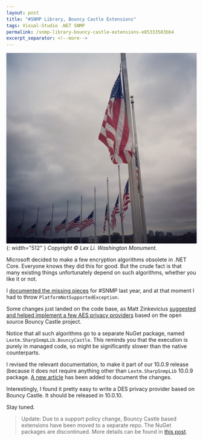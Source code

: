```yaml
---
layout: post
title: "#SNMP Library, Bouncy Castle Extensions"
tags: Visual-Studio .NET SNMP
permalink: /snmp-library-bouncy-castle-extensions-e85333583bb4
excerpt_separator: <!--more-->
---
```

![img-description](/images/washington-monument.jpg){: width="512" }
_Copyright © Lex Li. Washington Monument._

Microsoft decided to make a few encryption algorithms obsolete in .NET Core. Everyone knows they did this for good. But the crude fact is that many existing things unfortunately depend on such algorithms, whether you like it or not.
<!--more-->

I [documented the missing pieces](https://halfblood.pro/misery-around-platformnotsupportedexception-1b890c74a08a) for #SNMP last year, and at that moment I had to throw `PlatformNotSupportedException`.

Some changes just landed on the code base, as Matt Zinkevicius [suggested and helped implement a few AES privacy providers](https://github.com/lextudio/sharpsnmplib/pull/81) based on the open source Bouncy Castle project.

Notice that all such algorithms go to a separate NuGet package, named `Lextm.SharpSnmpLib.BouncyCastle`. This reminds you that the execution is purely in managed code, so might be significantly slower than the native counterparts.

I revised the relevant documentation, to make it part of our 10.0.9 release (because it does not require anything other than `Lextm.SharpSnmpLib` 10.0.9 package. [A new article](https://docs.sharpsnmp.com/en/latest/tutorials/aes.html) has been added to document the changes.

Interestingly, I found it pretty easy to write a DES privacy provider based on Bouncy Castle. It should be released in 10.0.10.

Stay tuned.

> Update: Due to a support policy change, Bouncy Castle based extensions have been moved to a separate repo. The NuGet packages are discontinued. More details can be found in [this post](https://halfblood.pro/snmp-library-11-0-and-above-96c31e9d11b8).
